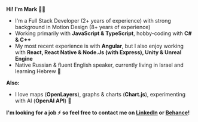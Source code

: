 __Hi! I'm Mark__ :man_technologist:

* I'm a Full Stack Developer (2+ years of experience) with strong background in Motion Design (8+ years of experience)
* Working primarily with __JavaScript & TypeScript__, hobby-coding with __C# & C++__
* My most recent experience is with __Angular__, but I also enjoy working with __React, React Native & Node.Js (with Express), Unity & Unreal Engine__
* Native Russian & fluent English speaker, currently living in Israel and learning Hebrew 🌴

__Also:__
* I love maps (__OpenLayers__), graphs & charts (__Chart.js__), experimenting with AI (__OpenAI API__) 🤖

__I'm looking for a job ⚡ so feel free to contact me on <a href="https://www.linkedin.com/in/mark-andrew-jft/">LinkedIn</a> or <a href="https://www.behance.net/mark-andrew-jft">Behance</a>!__
